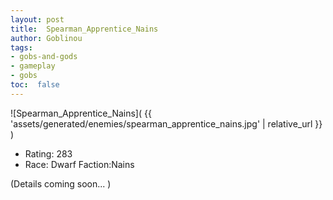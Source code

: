 ```yaml
---
layout: post
title:  Spearman_Apprentice_Nains
author: Goblinou
tags:
- gobs-and-gods
- gameplay
- gobs
toc:  false
---
```


![Spearman_Apprentice_Nains]( {{ 'assets/generated/enemies/spearman_apprentice_nains.jpg' | relative_url }} )
- Rating: 283
- Race: Dwarf  Faction:Nains

(Details coming soon... )